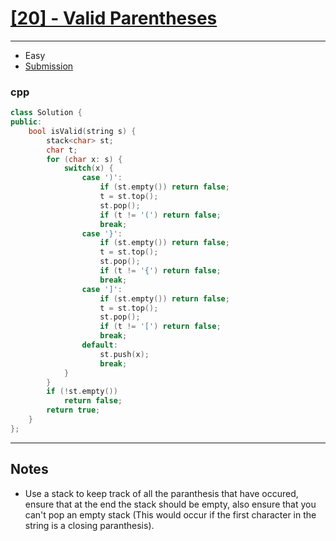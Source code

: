 # [[20] - Valid Parentheses](https://leetcode.com/problems/valid-parentheses)

---

- Easy
- [Submission](https://leetcode.com/problems/valid-parentheses/submissions/879958752/)

### cpp
```cpp
class Solution {
public:
    bool isValid(string s) {
        stack<char> st;
        char t;
        for (char x: s) {
            switch(x) {
                case ')':
                    if (st.empty()) return false;
                    t = st.top();
                    st.pop();
                    if (t != '(') return false;
                    break;
                case '}':
                    if (st.empty()) return false;
                    t = st.top();
                    st.pop();
                    if (t != '{') return false;
                    break;
                case ']':
                    if (st.empty()) return false;
                    t = st.top();
                    st.pop();
                    if (t != '[') return false;
                    break;
                default:
                    st.push(x);
                    break;
            }
        }
        if (!st.empty())
            return false;
        return true;
    }
};
```

---

## Notes

- Use a stack to keep track of all the paranthesis that have occured, ensure that at the end the stack should be empty, also ensure that you can't pop an empty stack (This would occur if the first character in the string is a closing paranthesis).
